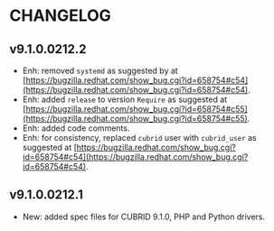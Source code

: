 # CHANGELOG

## v9.1.0.0212.2

- Enh: removed `systemd` as suggested by at [https://bugzilla.redhat.com/show_bug.cgi?id=658754#c54](https://bugzilla.redhat.com/show_bug.cgi?id=658754#c54).
- Enh: added `release` to version `Require` as suggested at [https://bugzilla.redhat.com/show_bug.cgi?id=658754#c55](https://bugzilla.redhat.com/show_bug.cgi?id=658754#c55).
- Enh: added code comments.
- Enh: for consistency, replaced `cubrid` user with `cubrid_user` as suggested at [https://bugzilla.redhat.com/show_bug.cgi?id=658754#c54](https://bugzilla.redhat.com/show_bug.cgi?id=658754#c54).

## v9.1.0.0212.1

- New: added spec files for CUBRID 9.1.0, PHP and Python drivers.
